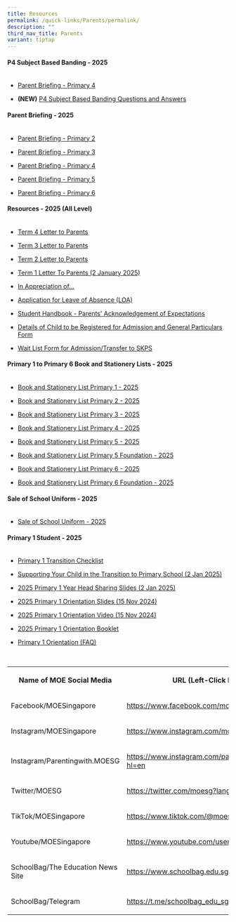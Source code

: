 ```yaml
---
title: Resources
permalink: /quick-links/Parents/permalink/
description: ""
third_nav_title: Parents
variant: tiptap
---
```

<h4><strong>P4 Subject Based Banding - 2025</strong><br><br></h4>
<ul data-tight="true" class="tight">
<li>
<p><a href="/files/P4_SBB_Briefing_2025.pdf" rel="noopener noreferrer nofollow" target="_blank">Parent Briefing - Primary 4</a>
</p>
</li>
<li>
<p><strong>(NEW)</strong>  <a href="/files/2025_SBB_QnA_Final.pdf" rel="noopener noreferrer nofollow" target="_blank">P4 Subject Based Banding Questions and Answers</a>
</p>
</li>
</ul>
<h4><strong>Parent Briefing - 2025</strong><br><br></h4>
<ul data-tight="true" class="tight">
<li>
<p><a href="/files/P2_Parent_Briefing_2025.pdf" rel="noopener noreferrer nofollow" target="_blank">Parent Briefing - Primary 2</a>
</p>
</li>
<li>
<p><a href="/files/P3_Parents__Briefing_2025_23_Jan_2025_pdf__1__compressed.pdf" rel="noopener noreferrer nofollow" target="_blank">Parent Briefing - Primary 3</a>
</p>
</li>
<li>
<p><a href="/files/P4_Parent_Briefing_2025.pdf" rel="noopener noreferrer nofollow" target="_blank">Parent Briefing - Primary 4</a>
</p>
</li>
<li>
<p><a href="/files/P5_Parent_Briefing_2025.pdf" rel="noopener noreferrer nofollow" target="_blank">Parent Briefing - Primary 5</a>
</p>
</li>
<li>
<p><a href="/files/P6_Parent_Briefing_2025.pdf" rel="noopener noreferrer nofollow" target="_blank">Parent Briefing - Primary 6</a>
</p>
</li>
</ul>
<h4><strong>Resources - 2025 (All Level)</strong><br><br></h4>
<ul data-tight="true" class="tight">
<li>
<p><a href="/files/196_SKPS_2025_Term_4_Notification.pdf" rel="noopener nofollow" target="_blank">Term 4 Letter to Parents</a>
</p>
</li>
<li>
<p><a href="/files/154_SKPS_Term_3_Notification_2025.pdf" rel="noopener nofollow" target="_blank">Term 3 Letter to Parents</a>
</p>
</li>
<li>
<p><a href="/files/0080_2025_Term_2_Notification.pdf" rel="noopener noreferrer nofollow" target="_blank">Term 2 Letter to Parents</a>
</p>
</li>
<li>
<p><a href="/files/2025_Term_1_Notification.pdf" rel="noopener noreferrer nofollow" target="_blank">Term 1 Letter To Parents (2 January 2025)</a>
</p>
</li>
<li>
<p><a href="https://form.gov.sg/5f053e7da154270011e37911" rel="noopener nofollow" target="_blank">In Appreciation of...</a>
</p>
</li>
<li>
<p><a href="https://form.gov.sg/61824b1fdf07ad0014b8b66d" rel="noopener nofollow" target="_blank">Application for Leave of Absence (LOA)</a>
</p>
</li>
<li>
<p><a href="https://form.gov.sg/6372d0b41c23450013f5b849" rel="noopener nofollow" target="_blank">Student Handbook - Parents' Acknowledgement of Expectations</a>
</p>
</li>
<li>
<p><a href="https://form.gov.sg/66e3ab3b648b7799df57f150" rel="noopener nofollow" target="_blank">Details of Child to be Registered for Admission and General Particulars Form</a>
</p>
</li>
<li>
<p><a href="https://form.gov.sg/6853bcf46a00d2382490e778" rel="noopener nofollow" target="_blank">Wait List Form for Admission/Transfer to SKPS</a>
</p>
</li>
</ul>
<h4><strong>Primary 1 to Primary 6 Book and Stationery Lists - 2025</strong><br><br></h4>
<ul>
<li>
<p><a href="/files/Parent%20Resources/Booklist2025/2025_P1_Booklist.pdf" rel="noopener noreferrer nofollow" target="_blank">Book and Stationery List Primary 1 - 2025</a>
</p>
</li>
<li>
<p><a href="/files/Parent%20Resources/Booklist2025/2025_P2_Booklist.pdf" rel="noopener noreferrer nofollow" target="_blank">Book and Stationery List Primary 2 - 2025</a>
</p>
</li>
<li>
<p><a href="/files/Parent%20Resources/Booklist2025/2025_P3_Booklist.pdf" rel="noopener noreferrer nofollow" target="_blank">Book and Stationery List Primary 3 - 2025</a>
</p>
</li>
<li>
<p><a href="/files/Parent%20Resources/Booklist2025/2025_P4_Booklist.pdf" rel="noopener noreferrer nofollow" target="_blank">Book and Stationery List Primary 4 - 2025</a>
</p>
</li>
<li>
<p><a href="/files/Parent%20Resources/Booklist2025/2025_P5_Booklist_Standard.pdf" rel="noopener noreferrer nofollow" target="_blank">Book and Stationery List Primary 5 - 2025</a>
</p>
</li>
<li>
<p><a href="/files/Parent%20Resources/Booklist2025/2025_P5_Booklist_Foundation.pdf" rel="noopener noreferrer nofollow" target="_blank">Book and Stationery List Primary 5 Foundation - 2025</a>
</p>
</li>
<li>
<p><a href="/files/Parent%20Resources/Booklist2025/2025_P6_Booklist_Standard.pdf" rel="noopener noreferrer nofollow" target="_blank">Book and Stationery List Primary 6 - 2025</a>
</p>
</li>
<li>
<p><a href="/files/Parent%20Resources/Booklist2025/2025_P6_Booklist_Foundation.pdf" rel="noopener noreferrer nofollow" target="_blank">Book and Stationery List Primary 6 Foundation - 2025</a>
</p>
</li>
</ul>
<h4><strong>Sale of School Uniform - 2025</strong><br><br></h4>
<ul data-tight="true" class="tight">
<li>
<p><a href="/files/Parent%20Resources/Schuniform2025/Seng_Kang_Pri_sale_schedule_EY24.pdf" rel="noopener noreferrer nofollow" target="_blank">Sale of School Uniform - 2025</a>
</p>
</li>
</ul>
<h4><strong>Primary 1 Student - 2025</strong><br><br></h4>
<ul data-tight="true" class="tight">
<li>
<p><a href="/files/P1_Transition_Checklist.pdf" rel="noopener noreferrer nofollow" target="_blank">Primary 1 Transition Checklist</a>
</p>
</li>
<li>
<p><a href="/files/Supporting_Your_Child_in_the_Transition_to_Primary_School_Parents__Roles_in_Ensuring_a_Smooth_Transition.pdf" rel="noopener noreferrer nofollow" target="_blank">Supporting Your Child in the Transition to Primary School (2 Jan 2025)</a>
</p>
</li>
<li>
<p><a href="https://drive.google.com/file/d/1Jhg4O5Szmmg3eODb0zv3jo7jkm_Hsh9U/view?usp=sharing" rel="noopener noreferrer nofollow" target="_blank">2025 Primary 1 Year Head Sharing Slides (2 Jan 2025)</a>
</p>
</li>
<li>
<p><a href="/files/P1_Orientation_Combined_upload.pdf" rel="noopener noreferrer nofollow" target="_blank">2025 Primary 1 Orientation Slides (15 Nov 2024)</a>
</p>
</li>
<li>
<p><a href="https://drive.google.com/file/d/1uYIjzKVml13FD7uXPtHy2ehKFXiFMhW8/view?usp=sharing" rel="noopener noreferrer nofollow" target="_blank">2025 Primary 1 Orientation Video (15 Nov 2024)</a>
</p>
</li>
<li>
<p><a href="/files/2025_Primary_1_Orientation_Booklet.pdf" rel="noopener noreferrer nofollow" target="_blank">2025 Primary 1 Orientation Booklet</a>
</p>
</li>
<li>
<p><a href="/files/Primary_One_Orientation__FAQ_.pdf" rel="noopener noreferrer nofollow" target="_blank">Primary 1 Orientation (FAQ)</a>
</p>
</li>
</ul>
<p>
<br>
</p>
<table style="minWidth: 50px">
<colgroup>
<col>
<col>
</colgroup>
<tbody>
<tr>
<th rowspan="1" colspan="1">
<p>Name of MOE Social Media</p>
</th>
<th rowspan="1" colspan="1">
<p>URL (Left-Click Below)</p>
</th>
</tr>
<tr>
<td rowspan="1" colspan="1">
<p>Facebook/MOESingapore</p>
</td>
<td rowspan="1" colspan="1">
<p><a href="https://www.facebook.com/moesingapore/" rel="noopener noreferrer nofollow" target="_blank">https://www.facebook.com/moesingapore/</a>
</p>
</td>
</tr>
<tr>
<td rowspan="1" colspan="1">
<p>Instagram/MOESingapore</p>
</td>
<td rowspan="1" colspan="1">
<p><a href="https://www.instagram.com/moesingapore/?hl=en" rel="noopener noreferrer nofollow" target="_blank">https://www.instagram.com/moesingapore/?hl=en</a>
</p>
</td>
</tr>
<tr>
<td rowspan="1" colspan="1">
<p>Instagram/Parentingwith.MOESG</p>
</td>
<td rowspan="1" colspan="1">
<p><a href="https://www.instagram.com/parentingwith.moesg/?hl=en" rel="noopener noreferrer nofollow" target="_blank">https://www.instagram.com/parentingwith.moesg/?hl=en</a>
</p>
</td>
</tr>
<tr>
<td rowspan="1" colspan="1">
<p>Twitter/MOESG</p>
</td>
<td rowspan="1" colspan="1">
<p><a href="https://twitter.com/moesg?lang=en" rel="noopener noreferrer nofollow" target="_blank">https://twitter.com/moesg?lang=en</a>
</p>
</td>
</tr>
<tr>
<td rowspan="1" colspan="1">
<p>TikTok/MOESingapore</p>
</td>
<td rowspan="1" colspan="1">
<p><a href="https://www.tiktok.com/@moesingapore" rel="noopener noreferrer nofollow" target="_blank">https://www.tiktok.com/@moesingapore</a>
</p>
</td>
</tr>
<tr>
<td rowspan="1" colspan="1">
<p>Youtube/MOESingapore</p>
</td>
<td rowspan="1" colspan="1">
<p><a href="https://www.youtube.com/user/moespore" rel="noopener noreferrer nofollow" target="_blank">https://www.youtube.com/user/moespore</a>
</p>
</td>
</tr>
<tr>
<td rowspan="1" colspan="1">
<p>SchoolBag/The Education News Site</p>
</td>
<td rowspan="1" colspan="1">
<p><a href="https://www.schoolbag.edu.sg/" rel="noopener noreferrer nofollow" target="_blank">https://www.schoolbag.edu.sg/</a>
</p>
</td>
</tr>
<tr>
<td rowspan="1" colspan="1">
<p>SchoolBag/Telegram</p>
</td>
<td rowspan="1" colspan="1">
<p><a href="https://t.me/schoolbag_edu_sg" rel="noopener noreferrer nofollow" target="_blank">https://t.me/schoolbag_edu_sg</a>
</p>
</td>
</tr>
</tbody>
</table>
<p></p>